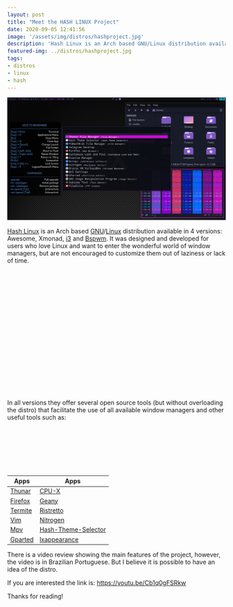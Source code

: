 ```yaml
---
layout: post
title: "Meet the HASH LINUX Project"
date: 2020-09-05 12:41:56
image: '/assets/img/distros/hashproject.jpg'
description: 'Hash Linux is an Arch based GNU/Linux distribution available in 4 versions: Awesome, Xmonad, i3 and Bspwm.'
featured-img: ../distros/hashproject.jpg
tags:
- distros
- linux
- hash
---
```


![Meet the HASH LINUX Project](/assets/img/distros/hashproject.jpg)

[Hash Linux](https://hashproject.org/) is an Arch based [GNU](https://en.terminalroot.com.br/gnu-autotools-ultimate-tutorial-for-beginners/)/[Linux](https://en.terminalroot.com.br/large-list-of-gnulinux-commands-by-categories/) distribution available in 4 versions: Awesome, Xmonad, [i3](https://en.terminalroot.com.br/how-to-install-i3-gaps-with-rounded-corners/) and [Bspwm](https://en.terminalroot.com.br/how-to-install-bspwm-on-gentoo/). It was designed and developed for users who love Linux and want to enter the wonderful world of window managers, but are not encouraged to customize them out of laziness or lack of time.

<!-- QUADRADO -->
<script async src="//pagead2.googlesyndication.com/pagead/js/adsbygoogle.js"></script>
<ins class="adsbygoogle"
style="display:inline-block;width:336px;height:280px"
data-ad-client="ca-pub-2838251107855362"
data-ad-slot="5351066970"></ins>
<script>
(adsbygoogle = window.adsbygoogle || []).push({});
</script>

In all versions they offer several open source tools (but without overloading the distro) that facilitate the use of all available window managers and other useful tools such as:

<!-- LISTA MIN -->
<script async src="//pagead2.googlesyndication.com/pagead/js/adsbygoogle.js"></script>
<ins class="adsbygoogle"
style="display:inline-block;width:730px;height:95px"
data-ad-client="ca-pub-2838251107855362"
data-ad-slot="5351066970"></ins>
<script>
(adsbygoogle = window.adsbygoogle || []).push({});
</script>

| Apps | Apps |
|---|---|
| [Thunar](https://pt.wikipedia.org/wiki/Thunar) | [CPU-X](https://github.com/X0rg/CPU-X) |
| [Firefox](https://en.terminalroot.com.br/list-with-30-browsers-for-linux/) | [Geany](https://en.terminalroot.com.br/top-10-best-code-editors-for-linux/) |
| [Termite](https://github.com/thestinger/termite) | [Ristretto](https://github.com/xfce-mirror/ristretto) |
| [Vim](https://terminalroot.com.br/vim/) | [Nitrogen](https://github.com/l3ib/nitrogen) |
| [Mpv](https://mpv.io/) | [Hash-Theme-Selector](https://repo.hashproject.org/) |
| [Gparted](https://gparted.org/) | [lxappearance](https://wiki.lxde.org/pt/LXAppearance) |

<!-- RETANGULO LARGO 2 -->
<script async src="//pagead2.googlesyndication.com/pagead/js/adsbygoogle.js"></script>
<ins class="adsbygoogle"
style="display:block; text-align:center;"
data-ad-layout="in-article"
data-ad-format="fluid"
data-ad-client="ca-pub-2838251107855362"
data-ad-slot="8549252987"></ins>
<script>
(adsbygoogle = window.adsbygoogle || []).push({});
</script>

There is a video review showing the main features of the project, however, the video is in Brazilian Portuguese. But I believe it is possible to have an idea of the distro.

If you are interested the link is: <https://youtu.be/Cb1q0gFSRkw>

Thanks for reading!


